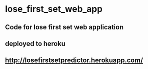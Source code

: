# lose_first_set_web_app 
## Code for lose first set web application
## deployed to heroku
## http://losefirstsetpredictor.herokuapp.com/

